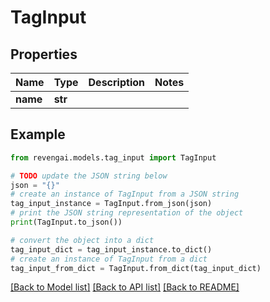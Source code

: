 # TagInput


## Properties

Name | Type | Description | Notes
------------ | ------------- | ------------- | -------------
**name** | **str** |  | 

## Example

```python
from revengai.models.tag_input import TagInput

# TODO update the JSON string below
json = "{}"
# create an instance of TagInput from a JSON string
tag_input_instance = TagInput.from_json(json)
# print the JSON string representation of the object
print(TagInput.to_json())

# convert the object into a dict
tag_input_dict = tag_input_instance.to_dict()
# create an instance of TagInput from a dict
tag_input_from_dict = TagInput.from_dict(tag_input_dict)
```
[[Back to Model list]](../README.md#documentation-for-models) [[Back to API list]](../README.md#documentation-for-api-endpoints) [[Back to README]](../README.md)


